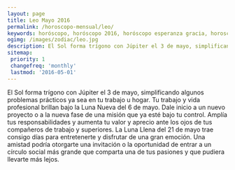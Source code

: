 ```yaml
---
layout: page
title: Leo Mayo 2016 
permalink: /horoscopo-mensual/leo/
keywords: horóscopo, horóscopo 2016, horóscopo esperanza gracia, horoscop, horóscopos gratis, horoscopo leo, horoscopo leo 2016, Tarot, Astrologia, Zodíaco, leo, horoscopo gratis, horoscopo del mes 
ogimg: /images/zodiac/leo.jpg
description: El Sol forma trígono con Júpiter el 3 de mayo, simplificando algunos problemas prácticos ya sea en tu trabajo u hogar. Tu trabajo y vida profesional brillan bajo la Luna Nueva del 6 de mayo. Dale inicio a un nuevo proyecto o a la nueva fase de una misión que ya esté bajo tu control. Amplía tus responsabilidades y aumenta tu valor y aprecio ante los ojos de tus compañeros de trabajo y superiores. La Luna Llena del 21 de mayo trae consigo días para entretenerte y disfrutar de una gran emoción. Una amistad podría otorgarte una invitación o la oportunidad de entrar a un círculo social más grande que comparta una de tus pasiones y que pudiera llevarte más lejos.
sitemap:
 priority: 1
 changefreq: 'monthly'
 lastmod: '2016-05-01'
---
```


 El Sol forma trígono con Júpiter el 3 de mayo, simplificando algunos problemas prácticos ya sea en tu trabajo u hogar. Tu trabajo y vida profesional brillan bajo la Luna Nueva del 6 de mayo. Dale inicio a un nuevo proyecto o a la nueva fase de una misión que ya esté bajo tu control. Amplía tus responsabilidades y aumenta tu valor y aprecio ante los ojos de tus compañeros de trabajo y superiores. La Luna Llena del 21 de mayo trae consigo días para entretenerte y disfrutar de una gran emoción. Una amistad podría otorgarte una invitación o la oportunidad de entrar a un círculo social más grande que comparta una de tus pasiones y que pudiera llevarte más lejos.

